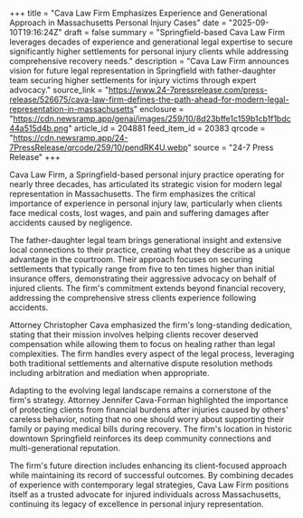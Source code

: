 +++
title = "Cava Law Firm Emphasizes Experience and Generational Approach in Massachusetts Personal Injury Cases"
date = "2025-09-10T19:16:24Z"
draft = false
summary = "Springfield-based Cava Law Firm leverages decades of experience and generational legal expertise to secure significantly higher settlements for personal injury clients while addressing comprehensive recovery needs."
description = "Cava Law Firm announces vision for future legal representation in Springfield with father-daughter team securing higher settlements for injury victims through expert advocacy."
source_link = "https://www.24-7pressrelease.com/press-release/526675/cava-law-firm-defines-the-path-ahead-for-modern-legal-representation-in-massachusetts"
enclosure = "https://cdn.newsramp.app/genai/images/259/10/8d23bffe1c159b1cb1f1bdc44a515d4b.png"
article_id = 204881
feed_item_id = 20383
qrcode = "https://cdn.newsramp.app/24-7PressRelease/qrcode/259/10/pendRK4U.webp"
source = "24-7 Press Release"
+++

<p>Cava Law Firm, a Springfield-based personal injury practice operating for nearly three decades, has articulated its strategic vision for modern legal representation in Massachusetts. The firm emphasizes the critical importance of experience in personal injury law, particularly when clients face medical costs, lost wages, and pain and suffering damages after accidents caused by negligence.</p><p>The father-daughter legal team brings generational insight and extensive local connections to their practice, creating what they describe as a unique advantage in the courtroom. Their approach focuses on securing settlements that typically range from five to ten times higher than initial insurance offers, demonstrating their aggressive advocacy on behalf of injured clients. The firm's commitment extends beyond financial recovery, addressing the comprehensive stress clients experience following accidents.</p><p>Attorney Christopher Cava emphasized the firm's long-standing dedication, stating that their mission involves helping clients recover deserved compensation while allowing them to focus on healing rather than legal complexities. The firm handles every aspect of the legal process, leveraging both traditional settlements and alternative dispute resolution methods including arbitration and mediation when appropriate.</p><p>Adapting to the evolving legal landscape remains a cornerstone of the firm's strategy. Attorney Jennifer Cava-Forman highlighted the importance of protecting clients from financial burdens after injuries caused by others' careless behavior, noting that no one should worry about supporting their family or paying medical bills during recovery. The firm's location in historic downtown Springfield reinforces its deep community connections and multi-generational reputation.</p><p>The firm's future direction includes enhancing its client-focused approach while maintaining its record of successful outcomes. By combining decades of experience with contemporary legal strategies, Cava Law Firm positions itself as a trusted advocate for injured individuals across Massachusetts, continuing its legacy of excellence in personal injury representation.</p>